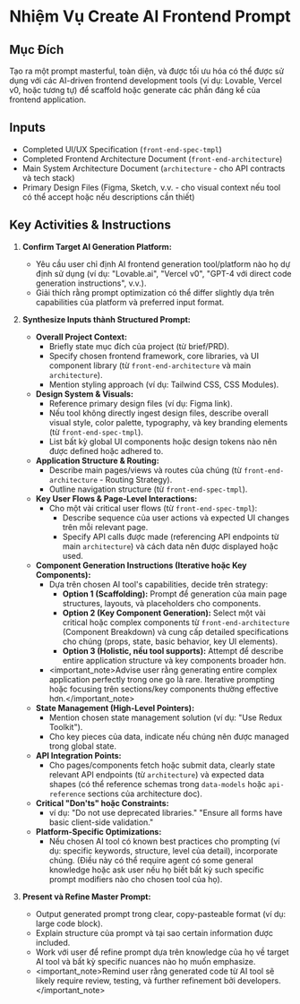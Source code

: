 # Nhiệm Vụ Create AI Frontend Prompt

## Mục Đích

Tạo ra một prompt masterful, toàn diện, và được tối ưu hóa có thể được sử dụng với các AI-driven frontend development tools (ví dụ: Lovable, Vercel v0, hoặc tương tự) để scaffold hoặc generate các phần đáng kể của frontend application.

## Inputs

- Completed UI/UX Specification (`front-end-spec-tmpl`)
- Completed Frontend Architecture Document (`front-end-architecture`)
- Main System Architecture Document (`architecture` - cho API contracts và tech stack)
- Primary Design Files (Figma, Sketch, v.v. - cho visual context nếu tool có thể accept hoặc nếu descriptions cần thiết)

## Key Activities & Instructions

1. **Confirm Target AI Generation Platform:**

    - Yêu cầu user chỉ định AI frontend generation tool/platform nào họ dự định sử dụng (ví dụ: "Lovable.ai", "Vercel v0", "GPT-4 với direct code generation instructions", v.v.).
    - Giải thích rằng prompt optimization có thể differ slightly dựa trên capabilities của platform và preferred input format.

2. **Synthesize Inputs thành Structured Prompt:**

    - **Overall Project Context:**
      - Briefly state mục đích của project (từ brief/PRD).
      - Specify chosen frontend framework, core libraries, và UI component library (từ `front-end-architecture` và main `architecture`).
      - Mention styling approach (ví dụ: Tailwind CSS, CSS Modules).
    - **Design System & Visuals:**
      - Reference primary design files (ví dụ: Figma link).
      - Nếu tool không directly ingest design files, describe overall visual style, color palette, typography, và key branding elements (từ `front-end-spec-tmpl`).
      - List bất kỳ global UI components hoặc design tokens nào nên được defined hoặc adhered to.
    - **Application Structure & Routing:**
      - Describe main pages/views và routes của chúng (từ `front-end-architecture` - Routing Strategy).
      - Outline navigation structure (từ `front-end-spec-tmpl`).
    - **Key User Flows & Page-Level Interactions:**
      - Cho một vài critical user flows (từ `front-end-spec-tmpl`):
        - Describe sequence của user actions và expected UI changes trên mỗi relevant page.
        - Specify API calls được made (referencing API endpoints từ main `architecture`) và cách data nên được displayed hoặc used.
    - **Component Generation Instructions (Iterative hoặc Key Components):**
      - Dựa trên chosen AI tool's capabilities, decide trên strategy:
        - **Option 1 (Scaffolding):** Prompt để generation của main page structures, layouts, và placeholders cho components.
        - **Option 2 (Key Component Generation):** Select một vài critical hoặc complex components từ `front-end-architecture` (Component Breakdown) và cung cấp detailed specifications cho chúng (props, state, basic behavior, key UI elements).
        - **Option 3 (Holistic, nếu tool supports):** Attempt để describe entire application structure và key components broader hơn.
      - <important_note>Advise user rằng generating entire complex application perfectly trong one go là rare. Iterative prompting hoặc focusing trên sections/key components thường effective hơn.</important_note>
    - **State Management (High-Level Pointers):**
      - Mention chosen state management solution (ví dụ: "Use Redux Toolkit").
      - Cho key pieces của data, indicate nếu chúng nên được managed trong global state.
    - **API Integration Points:**
      - Cho pages/components fetch hoặc submit data, clearly state relevant API endpoints (từ `architecture`) và expected data shapes (có thể reference schemas trong `data-models` hoặc `api-reference` sections của architecture doc).
    - **Critical "Don'ts" hoặc Constraints:**
      - ví dụ: "Do not use deprecated libraries." "Ensure all forms have basic client-side validation."
    - **Platform-Specific Optimizations:**
      - Nếu chosen AI tool có known best practices cho prompting (ví dụ: specific keywords, structure, level của detail), incorporate chúng. (Điều này có thể require agent có some general knowledge hoặc ask user nếu họ biết bất kỳ such specific prompt modifiers nào cho chosen tool của họ).

3. **Present và Refine Master Prompt:**
    - Output generated prompt trong clear, copy-pasteable format (ví dụ: large code block).
    - Explain structure của prompt và tại sao certain information được included.
    - Work với user để refine prompt dựa trên knowledge của họ về target AI tool và bất kỳ specific nuances nào họ muốn emphasize.
    - <important_note>Remind user rằng generated code từ AI tool sẽ likely require review, testing, và further refinement bởi developers.</important_note>